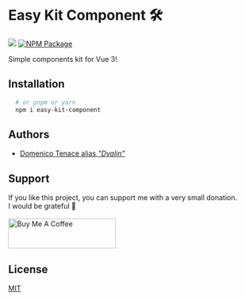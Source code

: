 # Easy Kit Component 🛠
<a href="https://app.commanddash.io/agent?github=https://github.com/DomeT99/easy-kit-component"><img src="https://img.shields.io/badge/AI-Code%20Gen-EB9FDA"></a>
[![NPM Package](https://badgen.net/npm/v/easy-kit-component)](https://npmjs.com/package/easy-kit-component)

Simple components kit for Vue 3!


## Installation


```bash
  # or pnpm or yarn
  npm i easy-kit-component
```
    
## Authors

- [Domenico Tenace alias _"Dvalin"_](https://linktr.ee/domenicotenace)

## Support 

If you like this project, you can support me with a very small donation. 
<br/>
I would be grateful 🥹
<br/>
<br/>
 <a href="https://www.buymeacoffee.com/domenicotenace" target="_blank"><img src="https://cdn.buymeacoffee.com/buttons/v2/default-yellow.png" alt="Buy Me A Coffee" style="height: 60px !important;width: 217px !important;" ></a>

## License

[MIT](https://github.com/DomeT99/easy-kit-vue/blob/master/LICENSE)
